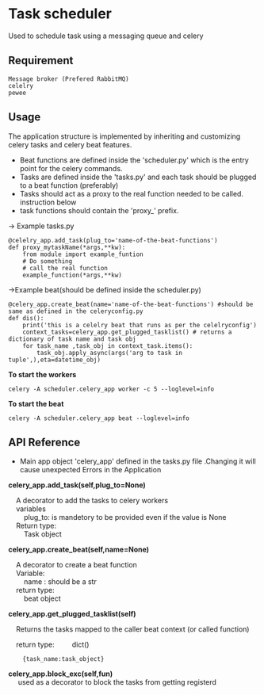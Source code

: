 # Task scheduler

Used to schedule task using a messaging queue and celery

## Requirement

```
Message broker (Prefered RabbitMQ)
celelry
pewee

```
## Usage 
The application structure is implemented by inheriting and customizing celery tasks and celery beat features.
* Beat functions are defined inside the 'scheduler.py' which is the entry point for the celery commands.
* Tasks are defined inside the 'tasks.py' and each task should be plugged to a beat function (preferably)
* Tasks should act as a proxy to the real function needed to be called. instruction below 
* task functions should contain the 'proxy_' prefix.

-> Example
tasks.py
```
@celelry_app.add_task(plug_to='name-of-the-beat-functions')
def proxy_mytaskName(*args,**kw):
    from module import example_funtion
    # Do something 
    # call the real function
    example_function(*args,**kw)
```
->Example beat(should be defined inside the scheduler.py)
```
@celery_app.create_beat(name='name-of-the-beat-functions') #should be same as defined in the celeryconfig.py
def dis():
    print('this is a celelry beat that runs as per the celelryconfig')
    context_tasks=celery_app.get_plugged_tasklist() # returns a dictionary of task name and task obj
    for task_name ,task_obj in context_task.items():
        task_obj.apply_async(args('arg to task in tuple',),eta=datetime_obj)
```
**To start the workers**
```
celery -A scheduler.celery_app worker -c 5 --loglevel=info
```
**To start the beat**
```
celery -A scheduler.celery_app beat --loglevel=info
```

## API Reference

* Main app object 'celery_app'  defined in the tasks.py file .Changing it will cause unexpected Errors in the Application

**celery_app.add_task(self,plug_to=None)**<br />

&nbsp;&nbsp;&nbsp;&nbsp;A decorator to add the tasks to celery workers  
&nbsp;&nbsp;&nbsp;&nbsp;variables  
&nbsp;&nbsp;&nbsp;&nbsp;&nbsp;&nbsp;&nbsp;&nbsp;plug_to: is mandetory to be provided even if the value is None  
&nbsp;&nbsp;&nbsp;&nbsp;Return type:  
&nbsp;&nbsp;&nbsp;&nbsp;&nbsp;&nbsp;&nbsp;&nbsp;Task object  

**celery_app.create_beat(self,name=None)**  

&nbsp;&nbsp;&nbsp;&nbsp;A decorator to create a beat function  
&nbsp;&nbsp;&nbsp;&nbsp;Variable:  
&nbsp;&nbsp;&nbsp;&nbsp;&nbsp;&nbsp;&nbsp;&nbsp;name : should be a str  
&nbsp;&nbsp;&nbsp;&nbsp;return type:  
&nbsp;&nbsp;&nbsp;&nbsp;&nbsp;&nbsp;&nbsp;&nbsp;beat object  


**celery_app.get_plugged_tasklist(self)**

&nbsp;&nbsp;&nbsp;&nbsp;Returns the tasks mapped to the caller beat context (or called function)

&nbsp;&nbsp;&nbsp;&nbsp;return type:
&nbsp;&nbsp;&nbsp;&nbsp;&nbsp;&nbsp;&nbsp;&nbsp;dict()
```
    {task_name:task_object}

```
**celery_app.block_exc(self,fun)**  
&nbsp;&nbsp;&nbsp;&nbsp; used as a decorator to block the tasks from getting registerd  

